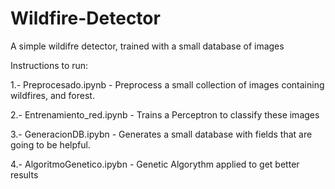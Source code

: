 # Wildfire-Detector
A simple wildifre detector, trained with a small database of images

Instructions to run:

1.- Preprocesado.ipynb - Preprocess a small collection of images containing wildfires, and forest. 

2.- Entrenamiento_red.ipynb - Trains a Perceptron to classify these images

3.- GeneracionDB.ipybn - Generates a small database with fields that are going to be helpful.

4.- AlgoritmoGenetico.ipybn - Genetic Algorythm applied to get better results
